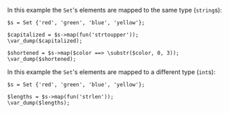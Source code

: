 In this example the `Set`'s elements are mapped to the same type (`string`s):

```map-to-strings.php
$s = Set {'red', 'green', 'blue', 'yellow'};

$capitalized = $s->map(fun('strtoupper'));
\var_dump($capitalized);

$shortened = $s->map($color ==> \substr($color, 0, 3));
\var_dump($shortened);
```

In this example the `Set`'s elements are mapped to a different type (`int`s):

```map-to-ints.php
$s = Set {'red', 'green', 'blue', 'yellow'};

$lengths = $s->map(fun('strlen'));
\var_dump($lengths);
```
